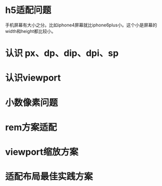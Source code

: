 # h5适配问题
手机屏幕有大小之分。比如iphone4屏幕就比iphone6plus小。这个小是屏幕的width和height都比较小。


# 认识 px、dp、dip、dpi、sp
# 认识viewport
# 小数像素问题
# rem方案适配
# viewport缩放方案
# 适配布局最佳实践方案